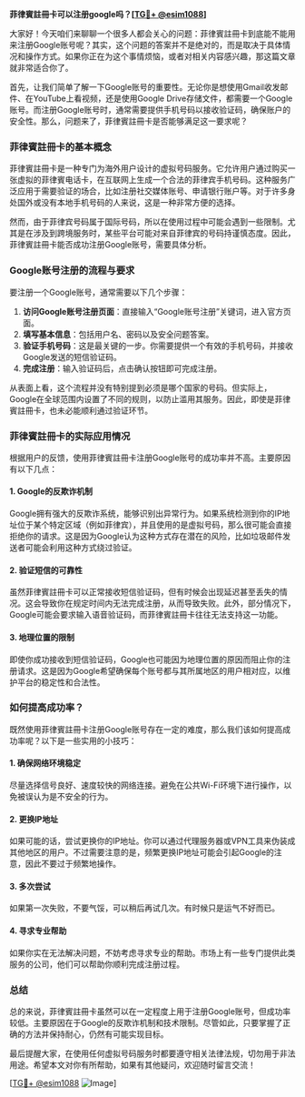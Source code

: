 **菲律賓註冊卡可以注册google吗？[[TG💪+ @esim1088](https://t.me/s/esim1088)]**

大家好！今天咱们来聊聊一个很多人都会关心的问题：菲律賓註冊卡到底能不能用来注册Google账号呢？其实，这个问题的答案并不是绝对的，而是取决于具体情况和操作方式。如果你正在为这个事情烦恼，或者对相关内容感兴趣，那这篇文章就非常适合你了。

首先，让我们简单了解一下Google账号的重要性。无论你是想使用Gmail收发邮件、在YouTube上看视频，还是使用Google Drive存储文件，都需要一个Google账号。而注册Google账号时，通常需要提供手机号码以接收验证码，确保账户的安全性。那么，问题来了，菲律賓註冊卡是否能够满足这一要求呢？

### 菲律賓註冊卡的基本概念

菲律賓註冊卡是一种专门为海外用户设计的虚拟号码服务。它允许用户通过购买一张虚拟的菲律賓电话卡，在互联网上生成一个合法的菲律宾手机号码。这种服务广泛应用于需要验证的场合，比如注册社交媒体账号、申请银行账户等。对于许多身处国外或没有本地手机号码的人来说，这是一种非常方便的选择。

然而，由于菲律宾号码属于国际号码，所以在使用过程中可能会遇到一些限制。尤其是在涉及到跨境服务时，某些平台可能对来自菲律宾的号码持谨慎态度。因此，菲律賓註冊卡能否成功注册Google账号，需要具体分析。

### Google账号注册的流程与要求

要注册一个Google账号，通常需要以下几个步骤：

1. **访问Google账号注册页面**：直接输入“Google账号注册”关键词，进入官方页面。
2. **填写基本信息**：包括用户名、密码以及安全问题答案。
3. **验证手机号码**：这是最关键的一步。你需要提供一个有效的手机号码，并接收Google发送的短信验证码。
4. **完成注册**：输入验证码后，点击确认按钮即可完成注册。

从表面上看，这个流程并没有特别提到必须是哪个国家的号码。但实际上，Google在全球范围内设置了不同的规则，以防止滥用其服务。因此，即使是菲律賓註冊卡，也未必能顺利通过验证环节。

### 菲律賓註冊卡的实际应用情况

根据用户的反馈，使用菲律賓註冊卡注册Google账号的成功率并不高。主要原因有以下几点：

#### 1. Google的反欺诈机制
Google拥有强大的反欺诈系统，能够识别出异常行为。如果系统检测到你的IP地址位于某个特定区域（例如菲律宾），并且使用的是虚拟号码，那么很可能会直接拒绝你的请求。这是因为Google认为这种方式存在潜在的风险，比如垃圾邮件发送者可能会利用这种方式绕过验证。

#### 2. 验证短信的可靠性
虽然菲律賓註冊卡可以正常接收短信验证码，但有时候会出现延迟甚至丢失的情况。这会导致你在规定时间内无法完成注册，从而导致失败。此外，部分情况下，Google可能会要求输入语音验证码，而菲律賓註冊卡往往无法支持这一功能。

#### 3. 地理位置的限制
即使你成功接收到短信验证码，Google也可能因为地理位置的原因而阻止你的注册请求。这是因为Google希望确保每个账号都与其所属地区的用户相对应，以维护平台的稳定性和合法性。

### 如何提高成功率？

既然使用菲律賓註冊卡注册Google账号存在一定的难度，那么我们该如何提高成功率呢？以下是一些实用的小技巧：

#### 1. 确保网络环境稳定
尽量选择信号良好、速度较快的网络连接。避免在公共Wi-Fi环境下进行操作，以免被误认为是不安全的行为。

#### 2. 更换IP地址
如果可能的话，尝试更换你的IP地址。你可以通过代理服务器或VPN工具来伪装成其他地区的用户。不过需要注意的是，频繁更换IP地址可能会引起Google的注意，因此不要过于频繁地操作。

#### 3. 多次尝试
如果第一次失败，不要气馁，可以稍后再试几次。有时候只是运气不好而已。

#### 4. 寻求专业帮助
如果你实在无法解决问题，不妨考虑寻求专业的帮助。市场上有一些专门提供此类服务的公司，他们可以帮助你顺利完成注册过程。

### 总结

总的来说，菲律賓註冊卡虽然可以在一定程度上用于注册Google账号，但成功率较低。主要原因在于Google的反欺诈机制和技术限制。尽管如此，只要掌握了正确的方法并保持耐心，仍然有可能实现目标。

最后提醒大家，在使用任何虚拟号码服务时都要遵守相关法律法规，切勿用于非法用途。希望本文对你有所帮助，如果有其他疑问，欢迎随时留言交流！

[[TG💪+ @esim1088](https://t.me/s/esim1088) ![Image](https://i.postimg.cc/4NQfJmqS/Snipaste-2025-05-13-00-14-12.png)]